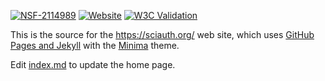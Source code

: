 [![NSF-2114989](https://img.shields.io/badge/NSF-2114989-blue.svg)](https://nsf.gov/awardsearch/showAward?AWD_ID=2114989)
[![Website](https://img.shields.io/website?url=https%3A%2F%2Fsciauth.org%2F)](https://sciauth.org/)
[![W3C Validation](https://img.shields.io/w3c-validation/html?targetUrl=https%3A%2F%2Fsciauth.org%2F)](https://validator.w3.org/nu/?doc=https%3A%2F%2Fsciauth.org%2F)

This is the source for the https://sciauth.org/ web site, which uses [GitHub Pages and Jekyll](https://docs.github.com/en/pages/setting-up-a-github-pages-site-with-jekyll/about-github-pages-and-jekyll) with the [Minima](https://github.com/jekyll/minima) theme.

Edit [index.md](index.md) to update the home page.
